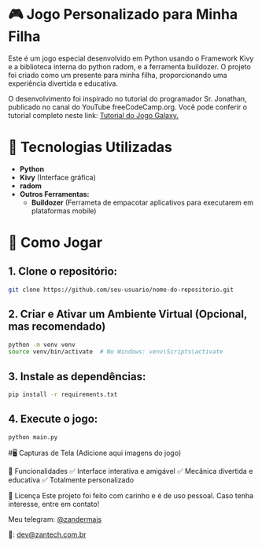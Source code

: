 # :video_game: Jogo Personalizado para Minha Filha
Este é um jogo especial desenvolvido em Python usando o Framework Kivy e a biblioteca interna do python radom, e a ferramenta buildozer. 
O projeto foi criado como um presente para minha filha, proporcionando uma experiência divertida e educativa.

O desenvolvimento foi inspirado no tutorial do programador Sr. Jonathan, publicado no canal do YouTube freeCodeCamp.org. 
Você pode conferir o tutorial completo neste link: [Tutorial do Jogo Galaxy.](https://www.youtube.com/watch?v=l8Imtec4ReQ&list=PLIfnysyBPjWyDvEihlxPeNsTGhbp1NrzR&index=4)


# 🚀 Tecnologias Utilizadas
- **Python**
- **Kivy** (Interface gráfica)
- **radom**
- **Outros Ferramentas:**
  - **Buildozer** (Ferrameta de empacotar aplicativos para executarem em plataformas mobile)
 
# 🎲 Como Jogar
## 1. Clone o repositório:
```bash
git clone https://github.com/seu-usuario/nome-do-repositorio.git
```
## 2. Criar e Ativar um Ambiente Virtual (Opcional, mas recomendado)
```bash
python -m venv venv
source venv/bin/activate  # No Windows: venv\Scripts\activate
```
## 3. Instale as dependências:
```bash
pip install -r requirements.txt
```
## 4. Execute o jogo:
```bash
python main.py
```
#🖥️ Capturas de Tela
(Adicione aqui imagens do jogo)

📌 Funcionalidades
✅ Interface interativa e amigável
✅ Mecânica divertida e educativa
✅ Totalmente personalizado

📜 Licença
Este projeto foi feito com carinho e é de uso pessoal. Caso tenha interesse, entre em contato!

Meu telegram: [@zandermais](https://t.me/zandermais)

📧: dev@zantech.com.br


